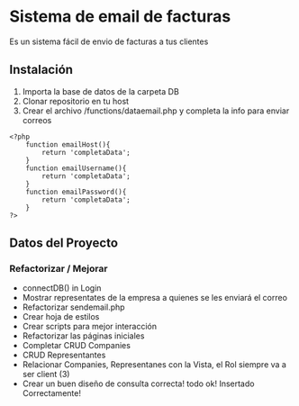 # Sistema de email de facturas
Es un sistema fácil de envio de facturas a tus clientes

## Instalación
1. Importa la base de datos de la carpeta DB
1. Clonar repositorio en tu host
1. Crear el archivo /functions/dataemail.php y completa la info para enviar correos
~~~
<?php 
    function emailHost(){
        return 'completaData';
    }
    function emailUsername(){
        return 'completaData';
    }
    function emailPassword(){
        return 'completaData';
    }
?>
~~~

## Datos del Proyecto

### Refactorizar / Mejorar

* connectDB() in Login
* Mostrar representates de la empresa a quienes se les enviará el correo
* Refactorizar sendemail.php
* Crear hoja de estilos
* Crear scripts para mejor interacción
* Refactorizar las páginas iniciales
* Completar CRUD Companies
* CRUD Representantes
* Relacionar Companies, Representanes con la Vista, el Rol siempre va a ser client (3)
* Crear un buen diseño de consulta correcta! todo ok! Insertado Correctamente!